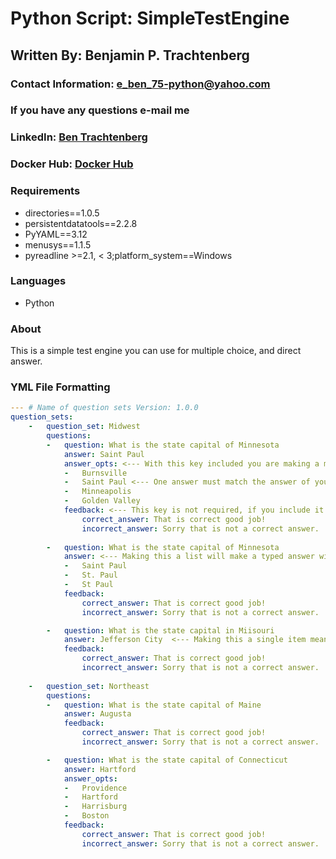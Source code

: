 # Python Script: SimpleTestEngine

## Written By: Benjamin P. Trachtenberg 

### Contact Information:  e_ben_75-python@yahoo.com
### If you have any questions e-mail me

### LinkedIn: [Ben Trachtenberg](https://www.linkedin.com/in/ben-trachtenberg-3a78496)
### Docker Hub: [Docker Hub](https://hub.docker.com/r/btr1975)

### Requirements

* directories==1.0.5
* persistentdatatools==2.2.8
* PyYAML==3.12
* menusys==1.1.5
* pyreadline >=2.1, < 3;platform_system==Windows

### Languages

* Python

### About

This is a simple test engine you can use for multiple choice, and direct answer.

### YML File Formatting

```yml
--- # Name of question sets Version: 1.0.0
question_sets:
    -   question_set: Midwest
        questions:
        -   question: What is the state capital of Minnesota
            answer: Saint Paul
            answer_opts: <--- With this key included you are making a multiple choice
            -   Burnsville
            -   Saint Paul <--- One answer must match the answer of your question
            -   Minneapolis
            -   Golden Valley
            feedback: <--- This key is not required, if you include it you must inlude the 2 feedback keys
                correct_answer: That is correct good job!
                incorrect_answer: Sorry that is not a correct answer.
                
        -   question: What is the state capital of Minnesota
            answer: <--- Making this a list will make a typed answer with multiple possible matches
            -   Saint Paul
            -   St. Paul
            -   St Paul
            feedback:
                correct_answer: That is correct good job!
                incorrect_answer: Sorry that is not a correct answer.  The correct anser is Saint Paul.

        -   question: What is the state capital in Miisouri
            answer: Jefferson City  <--- Making this a single item means it must match exactly
            feedback:
                correct_answer: That is correct good job!
                incorrect_answer: Sorry that is not a correct answer.
                
    -   question_set: Northeast
        questions:
        -   question: What is the state capital of Maine
            answer: Augusta
            feedback:
                correct_answer: That is correct good job!
                incorrect_answer: Sorry that is not a correct answer.  The correct answer is Augusta.

        -   question: What is the state capital of Connecticut
            answer: Hartford
            answer_opts:
            -   Providence
            -   Hartford
            -   Harrisburg
            -   Boston
            feedback:
                correct_answer: That is correct good job!
                incorrect_answer: Sorry that is not a correct answer.  The correct answer is Hartford.

```
